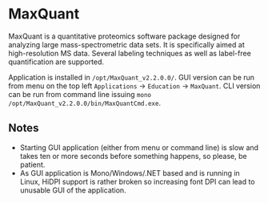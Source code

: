 # MaxQuant

MaxQuant is a quantitative proteomics software package designed for analyzing large mass-spectrometric data sets. It is specifically aimed at high-resolution MS data. Several labeling techniques as well as label-free quantification are supported.

Application is installed in `/opt/MaxQuant_v2.2.0.0/`. GUI version can be run from menu on the top left `Applications` -> `Education` -> `MaxQuant`. CLI version can be run from command line issuing `mono /opt/MaxQuant_v2.2.0.0/bin/MaxQuantCmd.exe`.

## Notes

* Starting GUI application (either from menu or command line) is slow and takes ten or more seconds before something happens, so please, be patient.
* As GUI application is Mono/Windows/.NET based and is running in Linux, HiDPI support is rather broken so increasing font DPI can lead to unusable GUI of the application.
